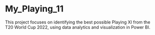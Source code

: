 # My_Playing_11
This project focuses on identifying the best possible Playing XI from the T20 World Cup 2022, using data analytics and visualization in Power BI.
